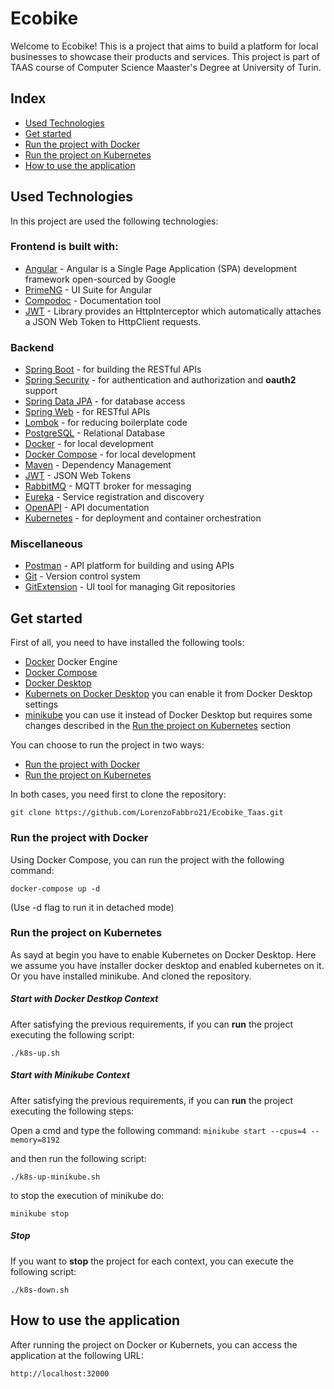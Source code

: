 # Ecobike
Welcome to Ecobike! This is a project that aims to build a platform for local businesses to showcase their products and services. This project is part of TAAS course of Computer Science Maaster's Degree at University of Turin.

## Index

- [Used Technologies](#used-technologies)
- [Get started](#get-started)
- [Run the project with Docker](#run-the-project-with-docker)
- [Run the project on Kubernetes](#run-the-project-on-kubernetes)
- [How to use the application](#how-to-use-the-application)

## Used Technologies
In this project are used the following technologies:

### Frontend is built with:
- [Angular](https://angular.io/) - Angular is a Single Page Application (SPA) development framework open-sourced by Google
- [PrimeNG](https://primeng.org/) -  UI Suite for Angular
- [Compodoc](https://compodoc.app/) - Documentation tool
- [JWT](https://www.npmjs.com/package/@auth0/angular-jwt) - Library provides an HttpInterceptor which automatically attaches a JSON Web Token to HttpClient requests.

### Backend
- [Spring Boot](https://spring.io/projects/spring-boot) - for building the RESTful APIs
- [Spring Security](https://spring.io/projects/spring-security) - for authentication and authorization and **oauth2** support
- [Spring Data JPA](https://spring.io/projects/spring-data-jpa) - for database access
- [Spring Web](https://spring.io/guides/gs/serving-web-content/) - for RESTful APIs
- [Lombok](https://projectlombok.org/) - for reducing boilerplate code
- [PostgreSQL](https://www.postgresql.org/) - Relational Database
- [Docker](https://www.docker.com/) - for local development
- [Docker Compose](https://docs.docker.com/compose/) - for local development
- [Maven](https://maven.apache.org/) - Dependency Management
- [JWT](https://jwt.io/) - JSON Web Tokens
- [RabbitMQ](https://www.rabbitmq.com/) - MQTT broker for messaging
- [Eureka](https://spring.io/guides/gs/service-registration-and-discovery/) - Service registration and discovery
- [OpenAPI](https://swagger.io/specification/) - API documentation
- [Kubernetes](https://kubernetes.io/) - for deployment and container orchestration

### Miscellaneous
- [Postman](https://www.postman.com/) - API platform for building and using APIs
- [Git](https://git-scm.com/) - Version control system
- [GitExtension](https://gitextensions.github.io/) - UI tool for managing Git repositories

## Get started
First of all, you need to have installed the following tools:
- [Docker](https://www.docker.com/) Docker Engine
- [Docker Compose](https://docs.docker.com/compose/)
- [Docker Desktop](https://www.docker.com/products/docker-desktop)
- [Kubernets on Docker Desktop](https://docs.docker.com/desktop/kubernetes/) you can enable it from Docker Desktop settings
- [minikube](https://minikube.sigs.k8s.io/docs/start/) you can use it instead of Docker Desktop but requires some changes described in the [Run the project on Kubernetes](#run-the-project-on-kubernetes) section

You can choose to run the project in two ways:
- [Run the project with Docker](#run-the-project-with-docker)
- [Run the project on Kubernetes](#run-the-project-on-kubernetes)

In both cases, you need first to clone the repository:

```git clone https://github.com/LorenzoFabbro21/Ecobike_Taas.git ```

### Run the project with Docker
Using Docker Compose, you can run the project with the following command:

```docker-compose up -d```

(Use -d flag to run it in detached mode)


### Run the project on Kubernetes
As sayd at begin you have to enable Kubernetes on Docker Desktop.
Here we assume you have installer docker desktop and enabled kubernetes on it. Or you have installed minikube. And cloned the repository.

##### Start with Docker Destkop Context
After satisfying the previous requirements, if you can **run** the project executing the following script:

```./k8s-up.sh```

##### Start with Minikube Context
After satisfying the previous requirements, if you can **run** the project executing the following steps:

Open a cmd and type the following command: ```minikube start --cpus=4 --memory=8192```

and then run the following script:

```./k8s-up-minikube.sh```

to stop the execution of minikube do:

```minikube stop```

##### Stop
If you want to **stop** the project for each context, you can execute the following script:

```./k8s-down.sh```


## How to use the application
After running the project on Docker or Kubernets, you can access the application at the following URL:

```http://localhost:32000```
